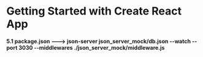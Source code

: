 # Getting Started with Create React App

#### 5.1 package.json ---> json-server **json_server_mock**/db.json --watch --port 3030 --middlewares ./**json_server_mock**/middleware.js
